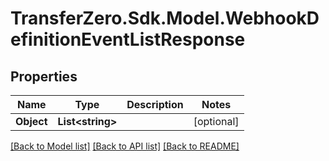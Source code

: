 
# TransferZero.Sdk.Model.WebhookDefinitionEventListResponse

## Properties

Name | Type | Description | Notes
------------ | ------------- | ------------- | -------------
**Object** | **List&lt;string&gt;** |  | [optional] 

[[Back to Model list]](../README.md#documentation-for-models)
[[Back to API list]](../README.md#documentation-for-api-endpoints)
[[Back to README]](../README.md)

